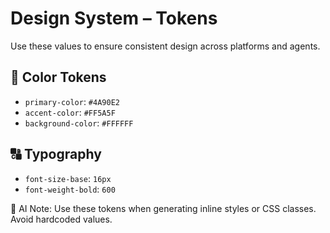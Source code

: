 # Design System – Tokens

Use these values to ensure consistent design across platforms and agents.

## 🎨 Color Tokens

- `primary-color`: `#4A90E2`
- `accent-color`: `#FF5A5F`
- `background-color`: `#FFFFFF`

## 🔠 Typography

- `font-size-base`: `16px`
- `font-weight-bold`: `600`

🧠 AI Note: Use these tokens when generating inline styles or CSS classes. Avoid hardcoded values.
